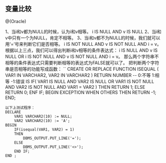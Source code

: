 ## 变量比较

@(Oracle)

1、当i和v都为NULL的时候，认为i和v相等。
i IS NULL 
AND v IS NULL
2、当i和v中只有一个为NULL，肯定不相等。
3、当i和v都不为NULL的时候，我们就可以用‘=’号来判断它们是否相等。
    i IS NOT NULL 
AND v IS NOT NULL 
AND i = v。
根据以上三点，我们可以得出判断i和v相等的条件表达式：
i IS NULL AND v IS NULL
OR
i IS NOT NULL AND v IS NOT NULL AND i = v。
那么两个字符串不相等的条件表达式只需要判断相等的表达式为FALSE就可以了。
把判断两个字符串是否相等的功能写成函数：
``
CREATE OR REPLACE FUNCTION ISEQUAL 
(
    VAR1 IN VARCHAR2,
    VAR2 IN VARCHAR2
)
RETURN NUMBER  -- 0:不等 1:相等 -1:错误
IS 
    IF(
        VAR1 IS NULL AND VAR2 IS NULL
    OR  VAR1 IS NOT NULL AND VAR2 IS NOT NULL AND VAR1 = VAR2
    )
    THEN
       RETURN 1;
    ELSE
       RETURN 0;
    ENF IF;
BEGIN
EXCEPTION 
    WHEN OTHERS THEN 
    RETURN -1;
END;
```
以下上测试程序：
DECLARE
    VAR1 VARCHAR2(10) := NULL;
    VAR2 VARCHAR2(10) := 'A';
BEGIN
    IF(isequal(VAR1, VAR2) = 1)
    THEN
        DBMS_OUTPUT.PUT_LINE('=');
    ELSE
        DBMS_OUTPUT.PUT_LINE('<>');
    END IF;
END ; 